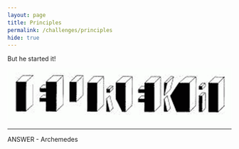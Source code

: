 ```yaml
---
layout: page
title: Principles
permalink: /challenges/principles
hide: true
---
```


But he started it!

![alt text][dialfreq]

[dialfreq]: /assets/img/eurika.png "Found It!"

---

ANSWER - Archemedes